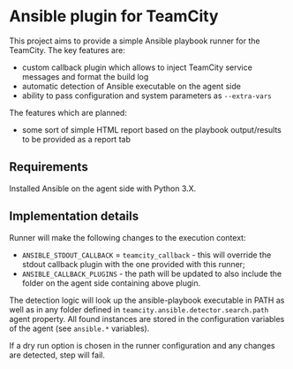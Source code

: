 # Ansible plugin for TeamCity

This project aims to provide a simple Ansible playbook runner for the TeamCity. The key features are:

* custom callback plugin which allows to inject TeamCity service messages and format the build log
* automatic detection of Ansible executable on the agent side
* ability to pass configuration and system parameters as `--extra-vars`

The features which are planned:
* some sort of simple HTML report based on the playbook output/results to be provided as a report tab

## Requirements

Installed Ansible on the agent side with Python 3.X. 

## Implementation details

Runner will make the following changes to the execution context:

* `ANSIBLE_STDOUT_CALLBACK` = `teamcity_callback` - this will override the stdout callback plugin with the one provided with this runner;
* `ANSIBLE_CALLBACK_PLUGINS` - the path will be updated to also include the folder on the agent side containing above plugin.

The detection logic will look up the ansible-playbook executable in PATH as well as in any folder defined in `teamcity.ansible.detector.search.path` agent property. All found instances are stored in the configuration variables of the agent (see `ansible.*` variables).

If a dry run option is chosen in the runner configuration and any changes are detected, step will fail. 

